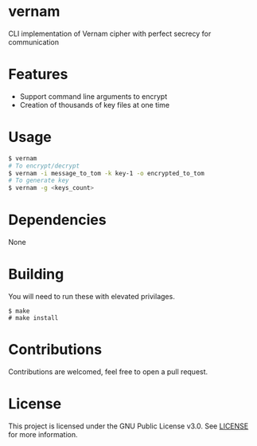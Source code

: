 # vernam
CLI implementation of Vernam cipher with perfect secrecy for communication

# Features
- Support command line arguments to encrypt
- Creation of thousands of key files at one time

# Usage
```sh
$ vernam
# To encrypt/decrypt
$ vernam -i message_to_tom -k key-1 -o encrypted_to_tom
# To generate key
$ vernam -g <keys_count>
```

# Dependencies
None

# Building
You will need to run these with elevated privilages.
```
$ make 
# make install
```

# Contributions
Contributions are welcomed, feel free to open a pull request.

# License
This project is licensed under the GNU Public License v3.0. See [LICENSE](https://github.com/night0721/vernam/blob/master/LICENSE) for more information.
